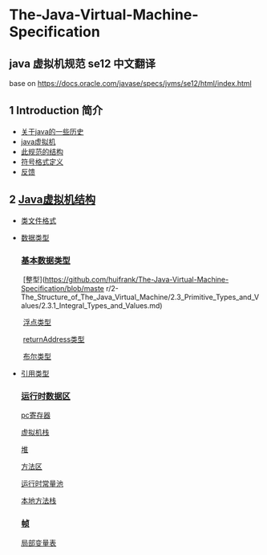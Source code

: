 # The-Java-Virtual-Machine-Specification

## java 虚拟机规范 se12 中文翻译

base on
https://docs.oracle.com/javase/specs/jvms/se12/html/index.html



## 1 Introduction  简介

- [关于java的一些历史](https://github.com/huifrank/The-Java-Virtual-Machine-Specification/blob/master/1-Introduction/1.1_A_Bit_of_History.md)
- [java虚拟机](https://github.com/huifrank/The-Java-Virtual-Machine-Specification/blob/master/1-Introduction/1.2_The_Java_Virtual_Machine.md)
- [此规范的结构](https://github.com/huifrank/The-Java-Virtual-Machine-Specification/blob/master/1-Introduction/1.3_Organization_of_the_Specification.md)
- [符号格式定义](https://github.com/huifrank/The-Java-Virtual-Machine-Specification/blob/master/1-Introduction/1.4_Notation.md)
- [反馈](https://github.com/huifrank/The-Java-Virtual-Machine-Specification/blob/master/1-Introduction/1.5_Feedback.md)

## 2 [Java虚拟机结构](https://github.com/huifrank/The-Java-Virtual-Machine-Specification/blob/master/2-The_Structure_of_The_Java_Virtual_Machine/The_Structure_of_the_Java_Virtual_Machine.md)

- [类文件格式](https://github.com/huifrank/The-Java-Virtual-Machine-Specification/blob/master/2-The_Structure_of_The_Java_Virtual_Machine/2.1_The_class_File_Format.md)

- [数据类型](https://github.com/huifrank/The-Java-Virtual-Machine-Specification/blob/master/2-The_Structure_of_The_Java_Virtual_Machine/2.2_Data_Types.md)

  ###  [基本数据类型](https://github.com/huifrank/The-Java-Virtual-Machine-Specification/blob/master/2-The_Structure_of_The_Java_Virtual_Machine/2.3_Primitive_Types_and_Values/Primitive_Types_and_Values.md)

  ​	[整型](https://github.com/huifrank/The-Java-Virtual-Machine-Specification/blob/maste	r/2-The_Structure_of_The_Java_Virtual_Machine/2.3_Primitive_Types_and_Values/2.3.1_Integral_Types_and_Values.md)

  ​	[浮点类型](https://github.com/huifrank/The-Java-Virtual-Machine-Specification/blob/master/2-The_Structure_of_The_Java_Virtual_Machine/2.3_Primitive_Types_and_Values/2.3.2_Floating-Point_Types_Value_Sets_and_Values.md)

  ​	[returnAddress类型](https://github.com/huifrank/The-Java-Virtual-Machine-Specification/blob/master/2-The_Structure_of_The_Java_Virtual_Machine/2.3_Primitive_Types_and_Values/2.3.3_The_returenAddress_Type_and_Values.md)

  ​	[布尔类型](https://github.com/huifrank/The-Java-Virtual-Machine-Specification/blob/master/2-The_Structure_of_The_Java_Virtual_Machine/2.3_Primitive_Types_and_Values/2.3.4_The_boolean_Type.md)

- [引用类型](https://github.com/huifrank/The-Java-Virtual-Machine-Specification/blob/master/2-The_Structure_of_The_Java_Virtual_Machine/2.4_Reference_Types_and_Values.md)

  ### [运行时数据区](https://github.com/huifrank/The-Java-Virtual-Machine-Specification/blob/master/2-The_Structure_of_The_Java_Virtual_Machine/2.5_Run-Time_Data_Areas/Run-Time_Data_Areas.md)

  [pc寄存器](https://github.com/huifrank/The-Java-Virtual-Machine-Specification/blob/master/2-The_Structure_of_The_Java_Virtual_Machine/2.5_Run-Time_Data_Areas/2.5.1_The_pc_Register.md)

  [虚拟机栈](https://github.com/huifrank/The-Java-Virtual-Machine-Specification/blob/master/2-The_Structure_of_The_Java_Virtual_Machine/2.5_Run-Time_Data_Areas/2.5.2_Java_Virtual_Machine_Stacks.md)

  [堆](https://github.com/huifrank/The-Java-Virtual-Machine-Specification/blob/master/2-The_Structure_of_The_Java_Virtual_Machine/2.5_Run-Time_Data_Areas/2.5.3_Heap.md)

  [方法区](https://github.com/huifrank/The-Java-Virtual-Machine-Specification/blob/master/2-The_Structure_of_The_Java_Virtual_Machine/2.5_Run-Time_Data_Areas/2.5.4_Method_Area.md)

  [运行时常量池](https://github.com/huifrank/The-Java-Virtual-Machine-Specification/blob/master/2-The_Structure_of_The_Java_Virtual_Machine/2.5_Run-Time_Data_Areas/2.5.5_Run-time_Constant_Pool.md)

  [本地方法栈](https://github.com/huifrank/The-Java-Virtual-Machine-Specification/blob/master/2-The_Structure_of_The_Java_Virtual_Machine/2.5_Run-Time_Data_Areas/2.5.6_Native_Method_Stacks.md)

  ### [帧](https://github.com/huifrank/The-Java-Virtual-Machine-Specification/blob/master/2-The_Structure_of_The_Java_Virtual_Machine/2.6_Frames/Frames.md)

  [局部变量表](https://github.com/huifrank/The-Java-Virtual-Machine-Specification/blob/master/2-The_Structure_of_The_Java_Virtual_Machine/2.6_Frames/2.6.1_Local_Variables.md)

  

